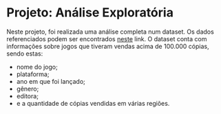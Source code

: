 # Projeto: Análise Exploratória

Neste projeto, foi realizada uma análise completa num dataset. Os dados referenciados podem ser encontrados <a href='https://www.kaggle.com/datasets/gregorut/videogamesales'>neste</a> link. O dataset conta com informações sobre jogos que tiveram vendas acima de 100.000 cópias, sendo estas: 
* nome do jogo;
* plataforma;
* ano em que foi lançado;
* gênero;
* editora; 
* e a quantidade de cópias vendidas em várias regiões.
